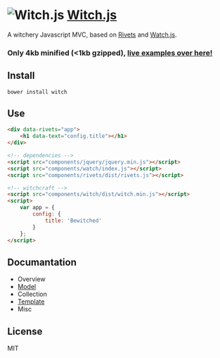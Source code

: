 ![Witch.js](http://witch.io/example/img/icon.png)&nbsp;[Witch.js](http://witch.io/)
=======

A witchery Javascript MVC, based on [Rivets](http://rivetsjs.com/) and [Watch.js](http://qix.github.io/watch.js/).

### Only 4kb minified (<1kb gzipped), [live examples over here!](http://witch.io/)

Install
-------
`bower install witch`

Use
---
```html
<div data-rivets="app">
    <h1 data-text="config.title"></h1>
</div>

<!-- dependencies -->
<script src="components/jquery/jquery.min.js"></script>
<script src="components/watch/index.js"></script>
<script src="components/rivets/dist/rivets.js"></script>

<!-- witchcraft -->
<script src="components/witch/dist/witch.min.js"></script>
<script>
    var app = {
        config: {
            title: 'Bewitched'
        }
    };
</script>
```

Documantation
-------------

- Overview
- [Model](https://github.com/eyy/witch/wiki/Model)
- Collection
- [Template](https://github.com/eyy/witch/wiki/Template)
- Misc

License
----
MIT
